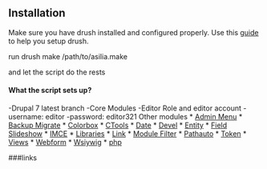 ## Installation 

Make sure you have drush installed and configured properly. Use this [guide](http://drupalize.me/videos/what-drush) to help you setup drush.

run drush make /path/to/asilia.make 

and let the script do the rests

#### What the script sets up?	
-Drupal 7 latest branch
-Core Modules
-Editor Role and editor account 
	-username: editor
	-password: editor321
Other modules
	* [Admin Menu][1]
	* [Backup Migrate][2]
	* [Colorbox][3]
	* [CTools][4]
	* [Date][5]
	* [Devel][6]
	* [Entity][7]
	* [Field Slideshow][8]
	* [IMCE][9]
	* [Libraries][10]
	* [Link][11]
	* [Module Filter][12]
	* [Pathauto][13]
	* [Token][14]
	* [Views][15]
	* [Webform][16]
	* [Wsiywig][17]
	* [php][18]


###links

[1]: http:drupal.org/project/admin_menu/ "Admin Menu"
[2]: http:drupal.org/project/backup_migrate/ "Backup Migrate"
[3]: http:drupal.org/project/colorbox/ "Colorbox"
[4]: http:drupal.org/project/ctools/ "CTools"
[5]: http:drupal.org/project/date/ "Date"
[6]: http:drupal.org/project/devel/ "Devel"
[7]: http:drupal.org/project/entity/ "Entity"
[8]: http:drupal.org/project/fied_slideshow/ "Field Slideshow"
[9]: http:drupal.org/project/imce/ "IMCE"
[10]: http:drupal.org/project/libraries/ "Libraries"
[11]: http:drupal.org/project/link/ "Link"
[12]: http:drupal.org/project/module_filter/ "Module Filter"
[13]: http:drupal.org/project/pathauto/ "Pathauto"
[14]: http:drupal.org/project/token/ "Token"
[15]: http:drupal.org/project/views/ "Views"
[16]: http:drupal.org/project/webform/ "Webform"
[17]: http:drupal.org/project/wysiwyg/ "Wysiwyg"
[18]: http:drupal.org/project/php/ "php"